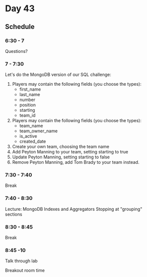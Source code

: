 # Day 43

## Schedule

### 6:30 - 7

Questions?

### 7 - 7:30

Let's do the MongoDB version of our SQL challenge:

1. Players may contain the following fields (you choose the types):
   - first_name
   - last_name
   - number
   - position
   - starting
   - team_id
2. Players may contain the following fields (you choose the types):
   - team_name
   - team_owner_name
   - is_active
   - created_date
3. Create your own team, choosing the team name
4. Add Peyton Manning to your team, setting starting to true
5. Update Peyton Manning, setting starting to false
6. Remove Peyton Manning, add Tom Brady to your team instead.

### 7:30 - 7:40

Break

### 7:40 - 8:30

Lecture: MongoDB Indexes and Aggregators
Stopping at "grouping" sections

### 8:30 - 8:45

Break

### 8:45 -10

Talk through lab

Breakout room time
